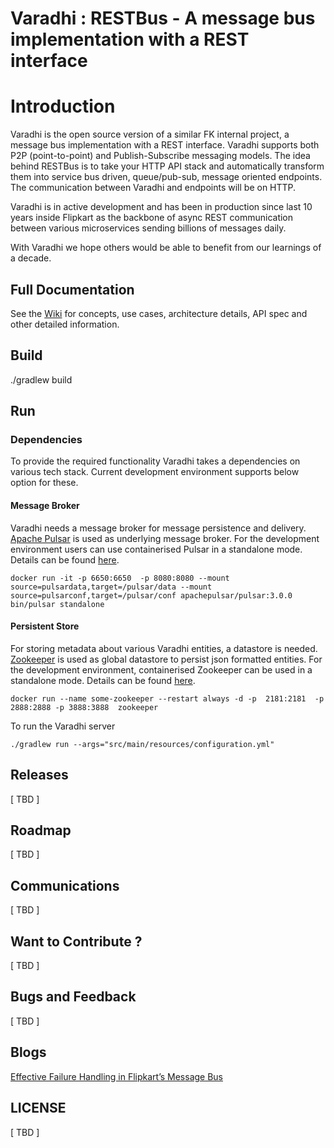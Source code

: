 # Varadhi : RESTBus - A message bus implementation with a REST interface

# Introduction

Varadhi is the open source version of a similar FK internal project, a message bus implementation with a REST interface.
Varadhi supports both P2P (point-to-point) and Publish-Subscribe messaging models. The idea behind RESTBus is to take
your HTTP API stack and automatically transform them into service bus driven, queue/pub-sub, message oriented endpoints.
The communication between Varadhi and endpoints will be on HTTP.

Varadhi is in active development and has been in production since last 10 years inside Flipkart as the backbone of async
REST communication between various microservices sending billions of messages daily.

With Varadhi we hope others would be able to benefit from our learnings of a decade.

## Full Documentation

See the [Wiki](wiki/) for concepts, use cases, architecture details, API spec and other detailed information.

## Build

./gradlew build

## Run
### Dependencies

To provide the required functionality Varadhi takes a dependencies on various tech stack. 
Current development environment supports below option for these.

#### Message Broker
Varadhi needs a message broker for message persistence and delivery. [Apache Pulsar](https://pulsar.apache.org/) is used
as underlying message broker. For the development environment users can use containerised Pulsar in a standalone mode. 
Details can be found [here](https://pulsar.apache.org/docs/3.0.x/standalone-docker/).

```docker run -it -p 6650:6650  -p 8080:8080 --mount source=pulsardata,target=/pulsar/data --mount source=pulsarconf,target=/pulsar/conf apachepulsar/pulsar:3.0.0 bin/pulsar standalone```

#### Persistent Store
For storing metadata about various Varadhi entities, a datastore is needed. [Zookeeper](https://zookeeper.apache.org/) 
is used as global datastore to persist json formatted entities. For the development environment, containerised Zookeeper can be
used in a standalone mode. Details can be found [here](https://hub.docker.com/_/zookeeper).

```docker run --name some-zookeeper --restart always -d -p  2181:2181  -p 2888:2888 -p 3888:3888  zookeeper```

To run the Varadhi server 

```./gradlew run --args="src/main/resources/configuration.yml"```

## Releases

[ TBD ]

## Roadmap

[ TBD ]

## Communications

[ TBD ]

## Want to Contribute ?

[ TBD ]

## Bugs and Feedback

[ TBD ]

## Blogs

[Effective Failure Handling in Flipkart’s Message Bus](https://blog.flipkart.tech/effective-failure-handling-in-flipkarts-message-bus-436c36be76cc)

## LICENSE

[ TBD ]
